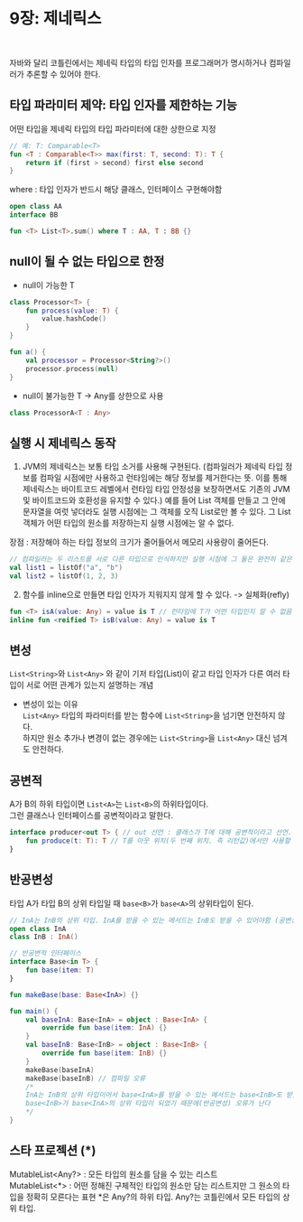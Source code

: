 # 9장: 제네릭스

<br>

자바와 달리 코틀린에서는 제네릭 타입의 타입 인자를 프로그래머가 명시하거나 컴파일러가 추론할 수 있어야 한다.
<br>

## 타입 파라미터 제약: 타입 인자를 제한하는 기능

어떤 타입을 제네릭 타입의 타입 파라미터에 대한 상한으로 지정

```kotlin
// 예: T: Comparable<T>
fun <T : Comparable<T>> max(first: T, second: T): T {
    return if (first > second) first else second
}
```

where : 타입 인자가 반드시 해당 클래스, 인터페이스 구현해야함

```kotlin
open class AA
interface BB

fun <T> List<T>.sum() where T : AA, T : BB {}
```

## null이 될 수 없는 타입으로 한정

- null이 가능한 T

```kotlin
class Processor<T> {
    fun process(value: T) {
        value.hashCode()
    }
}

fun a() {
    val processor = Processor<String?>()
    processor.process(null)
}
```

- null이 불가능한 T -> Any를 상한으로 사용

```kotlin
class ProcessorA<T : Any>
```

## 실행 시 제네릭스 동작

1. JVM의 제네릭스는 보통 타입 소거를 사용해 구현된다.
   (컴파일러가 제네릭 타입 정보를 컴파일 시점에만 사용하고 런타임에는 해당 정보를 제거한다는 뜻.
   이를 통해 제네릭스는 바이트코드 레벨에서 런타임 타입 안정성을 보장하면서도 기존의 JVM 및 바이트코드와 호환성을 유지할 수 있다.)
   예를 들어 List<String> 객체를 만들고 그 안에 문자열을 여럿 넣더라도 실행 시점에는 그 객체를 오직 List로만 볼 수 있다. 그 List 객체가 어떤 타입의 원소를 저장하는지 실행 시점에는 알 수
   없다.

장점 : 저장해야 하는 타입 정보의 크기가 줄어들어서 메모리 사용량이 줄어든다.

```kotlin
// 컴파일러는 두 리스트를 서로 다른 타입으로 인식하지만 실행 시점에 그 둘은 완전히 같은 타입의 객체다.
val list1 = listOf("a", "b")
val list2 = listOf(1, 2, 3)
```

2. 함수를 inline으로 만들면 타입 인자가 지워지지 않게 할 수 있다. -> 실체화(refly)

```kotlin
fun <T> isA(value: Any) = value is T // 런타임에 T가 어떤 타입인지 알 수 없음
inline fun <reified T> isB(value: Any) = value is T
```

## 변성

`List<String>`와 `List<Any>` 와 같이 기저 타입(List)이 같고 타입 인자가 다른 여러 타입이 서로 어떤 관계가 있는지 설명하는 개념

- 변성이 있는 이유  
  `List<Any>` 타입의 파라미터를 받는 함수에 `List<String>`을 넘기면 안전하지 않다.  
  하지만 원소 추가나 변경이 없는 경우에는 `List<String>`을 `List<Any>` 대신 넘겨도 안전하다.

## 공변적

A가 B의 하위 타입이면 `List<A>`는 `List<B>`의 하위타입이다.   
그런 클래스나 인터페이스를 공변적이라고 말한다.

```kotlin
interface producer<out T> { // out 선언 : 클래스가 T에 대해 공변적이라고 선언. producer가 T의 하위클래스
    fun produce(t: T): T // T를 아웃 위치(두 번째 위치. 즉 리턴값)에서만 사용할 수 있다.
}
```

## 반공변성

타입 A가 타입 B의 상위 타입일 때 `base<B>`가 `base<A>`의 상위타입이 된다.

```kotlin
// InA는 InB의 상위 타입. InA를 받을 수 있는 메서드는 InB도 받을 수 있어야함 (공변성)
open class InA
class InB : InA()

// 반공변적 인터페이스
interface Base<in T> {
    fun base(item: T)
}

fun makeBase(base: Base<InA>) {}

fun main() {
    val baseInA: Base<InA> = object : Base<InA> {
        override fun base(item: InA) {}
    }
    val baseInB: Base<InB> = object : Base<InB> {
        override fun base(item: InB) {}
    }
    makeBase(baseInA)
    makeBase(baseInB) // 컴파일 오류
    /* 
    InA는 InB의 상위 타입이어서 base<InA>를 받을 수 있는 메서드는 base<InB>도 받을 수 있어야 하지만
    base<InB>가 base<InA>의 상위 타입이 되었기 때문에(반공변성) 오류가 난다
    */
}
```

## 스타 프로젝션 (*)

MutableList<Any?> : 모든 타입의 원소를 담을 수 있는 리스트  
MutableList<*>    : 어떤 정해진 구체적인 타입의 원소만 담는 리스트지만 그 원소의 타입을 정확히 모른다는 표현
*은 Any?의 하위 타입. Any?는 코틀린에서 모든 타입의 상위 타입.
